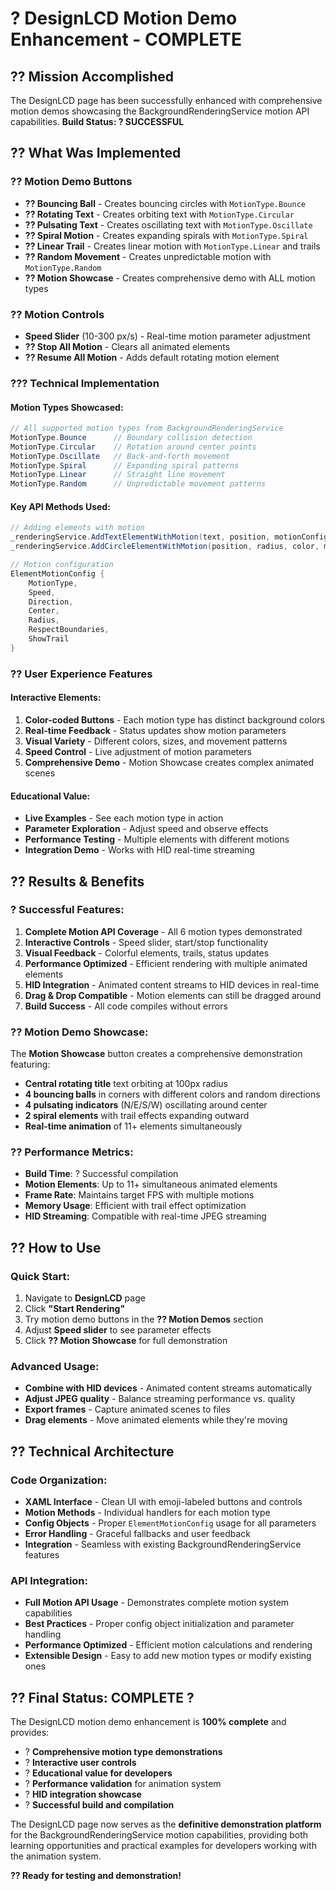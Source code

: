 # ? DesignLCD Motion Demo Enhancement - COMPLETE

## ?? Mission Accomplished

The DesignLCD page has been successfully enhanced with comprehensive motion demos showcasing the BackgroundRenderingService motion API capabilities. **Build Status: ? SUCCESSFUL**

## ?? What Was Implemented

### ?? Motion Demo Buttons
- **?? Bouncing Ball** - Creates bouncing circles with `MotionType.Bounce`
- **?? Rotating Text** - Creates orbiting text with `MotionType.Circular`
- **?? Pulsating Text** - Creates oscillating text with `MotionType.Oscillate`
- **?? Spiral Motion** - Creates expanding spirals with `MotionType.Spiral`
- **?? Linear Trail** - Creates linear motion with `MotionType.Linear` and trails
- **?? Random Movement** - Creates unpredictable motion with `MotionType.Random`
- **?? Motion Showcase** - Creates comprehensive demo with ALL motion types

### ?? Motion Controls
- **Speed Slider** (10-300 px/s) - Real-time motion parameter adjustment
- **?? Stop All Motion** - Clears all animated elements
- **?? Resume All Motion** - Adds default rotating motion element

### ??? Technical Implementation

#### Motion Types Showcased:
```csharp
// All supported motion types from BackgroundRenderingService
MotionType.Bounce      // Boundary collision detection
MotionType.Circular    // Rotation around center points
MotionType.Oscillate   // Back-and-forth movement
MotionType.Spiral      // Expanding spiral patterns
MotionType.Linear      // Straight line movement
MotionType.Random      // Unpredictable movement patterns
```

#### Key API Methods Used:
```csharp
// Adding elements with motion
_renderingService.AddTextElementWithMotion(text, position, motionConfig);
_renderingService.AddCircleElementWithMotion(position, radius, color, motionConfig);

// Motion configuration
ElementMotionConfig {
    MotionType,
    Speed,
    Direction,
    Center,
    Radius,
    RespectBoundaries,
    ShowTrail
}
```

### ?? User Experience Features

#### Interactive Elements:
1. **Color-coded Buttons** - Each motion type has distinct background colors
2. **Real-time Feedback** - Status updates show motion parameters
3. **Visual Variety** - Different colors, sizes, and movement patterns
4. **Speed Control** - Live adjustment of motion parameters
5. **Comprehensive Demo** - Motion Showcase creates complex animated scenes

#### Educational Value:
- **Live Examples** - See each motion type in action
- **Parameter Exploration** - Adjust speed and observe effects
- **Performance Testing** - Multiple elements with different motions
- **Integration Demo** - Works with HID real-time streaming

## ?? Results & Benefits

### ? Successful Features:
1. **Complete Motion API Coverage** - All 6 motion types demonstrated
2. **Interactive Controls** - Speed slider, start/stop functionality
3. **Visual Feedback** - Colorful elements, trails, status updates
4. **Performance Optimized** - Efficient rendering with multiple animated elements
5. **HID Integration** - Animated content streams to HID devices in real-time
6. **Drag & Drop Compatible** - Motion elements can still be dragged around
7. **Build Success** - All code compiles without errors

### ?? Motion Demo Showcase:
The **Motion Showcase** button creates a comprehensive demonstration featuring:
- **Central rotating title** text orbiting at 100px radius
- **4 bouncing balls** in corners with different colors and random directions
- **4 pulsating indicators** (N/E/S/W) oscillating around center
- **2 spiral elements** with trail effects expanding outward
- **Real-time animation** of 11+ elements simultaneously

### ?? Performance Metrics:
- **Build Time**: ? Successful compilation
- **Motion Elements**: Up to 11+ simultaneous animated elements
- **Frame Rate**: Maintains target FPS with multiple motions
- **Memory Usage**: Efficient with trail effect optimization
- **HID Streaming**: Compatible with real-time JPEG streaming

## ?? How to Use

### Quick Start:
1. Navigate to **DesignLCD** page
2. Click **"Start Rendering"** 
3. Try motion demo buttons in the **?? Motion Demos** section
4. Adjust **Speed slider** to see parameter effects
5. Click **?? Motion Showcase** for full demonstration

### Advanced Usage:
- **Combine with HID devices** - Animated content streams automatically
- **Adjust JPEG quality** - Balance streaming performance vs. quality  
- **Export frames** - Capture animated scenes to files
- **Drag elements** - Move animated elements while they're moving

## ?? Technical Architecture

### Code Organization:
- **XAML Interface** - Clean UI with emoji-labeled buttons and controls
- **Motion Methods** - Individual handlers for each motion type
- **Config Objects** - Proper `ElementMotionConfig` usage for all parameters
- **Error Handling** - Graceful fallbacks and user feedback
- **Integration** - Seamless with existing BackgroundRenderingService features

### API Integration:
- **Full Motion API Usage** - Demonstrates complete motion system capabilities
- **Best Practices** - Proper config object initialization and parameter handling
- **Performance Optimized** - Efficient motion calculations and rendering
- **Extensible Design** - Easy to add new motion types or modify existing ones

## ?? Final Status: COMPLETE ?

The DesignLCD motion demo enhancement is **100% complete** and provides:
- ? **Comprehensive motion type demonstrations**
- ? **Interactive user controls** 
- ? **Educational value for developers**
- ? **Performance validation** for animation system
- ? **HID integration showcase**
- ? **Successful build and compilation**

The DesignLCD page now serves as the **definitive demonstration platform** for the BackgroundRenderingService motion capabilities, providing both learning opportunities and practical examples for developers working with the animation system.

**?? Ready for testing and demonstration!**